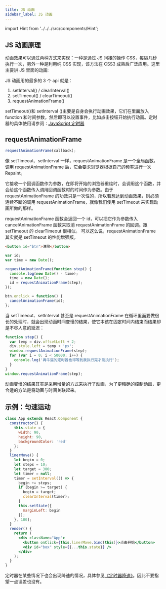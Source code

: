 ```yaml
---
title: JS 动画
sidebar_label: JS 动画
---
```


import Hint from '../../../src/components/Hint';

## JS 动画原理

动画效果可以通过两种方式来实现：一种是通过 JS 间接的操作 CSS，每隔几秒执行一次，另外一种是利用纯 CSS 实现，该方法在 CSS3 成熟后广泛应用。这里主要讲 JS 里面的动画:

JS 动画用的最多的 3 个 api 就是：

1. setInterval() / clearInterval()
2. setTimeout() / clearTimeout()
3. requestAnimationFrame()

setTimeout()和 setInterval ()主要是自身会执行动画效果，它们在里面放入 function 和时间参数，然后即可以设置事件，比如点击按钮开始执行动画。定时器的具体使用请参阅：[JavaScript 定时器](/docs/javascript/9.async-programming/timer)

## requestAnimationFrame

```js
requestAnimationFrame(callback);
```

像 setTimeout、setInterval 一样，requestAnimationFrame 是一个全局函数。调用 requestAnimationFrame 后，它会要求浏览器根据自己的频率进行一次 Repaint。

它接收一个回调函数作为参数，在即将开始的浏览器重绘时，会调用这个函数，并会给这个函数传入调用回调函数时的时间作为参数。由于 requestAnimationFrame 的功效只是一次性的，所以若想达到动画效果，则必须连续不断的调用 requestAnimationFrame，就像我们使用 setTimeout 来实现动画所做的那样。

requestAnimationFrame 函数会返回一个 id，可以把它作为参数传入 cancelAnimationFrame 函数来取消 requestAnimationFrame 的回调。跟 setTimeout 的 clearTimeout 很相似。 可以这么说，requestAnimationFrame 其实就是 setTimeout 的性能增强版。

```html
<button id="btn">清除</button>
```

```js
var id;
var time = new Date();

requestAnimationFrame(function step() {
  console.log(new Date() - time);
  time = new Date();
  id = requestAnimationFrame(step);
});

btn.onclick = function() {
  cancelAnimationFrame(id);
};
```

当 setTimeout、setInterval 甚至是 requestAnimationFrame 在循环里面要做很长的处理时，就会出现动画时间变慢的结果，使它本该在固定时间内结束而结果却是不尽人意的延迟：

```js
function step() {
  var temp = div.offsetLeft + 2;
  div.style.left = temp + 'px';
  window.requestAnimationFrame(step);
  for (var i = 0; i < 50000; i++) {
    console.log('再牛逼的定时器也得等到我执行完才能执行');
  }
}
window.requestAnimationFrame(step);
```

动画变慢的结果其实是采用增量的方式来执行了动画，为了更精确的控制动画，更合适的方法是将动画与时间关联起来。

## 示例：匀速运动

```jsx live
class App extends React.Component {
  constructor() {
    this.state = {
      width: 90,
      height: 90,
      backgroundColor: 'red'
    };
  }
  linerMove() {
    let begin = 0;
    let steps = 10;
    let target = 300;
    let timer = null;
    timer = setInterval(() => {
      begin += steps;
      if (begin >= target) {
        begin = target;
        clearInterval(timer);
      }
      this.setState({
        marginLeft: begin
      });
    }, 100);
  }
  render() {
    return (
      <div className="App">
        <button onClick={this.linerMove.bind(this)}>点击开始</button>
        <div id="box" style={{...this.state}} />
      </div>
    );
  }
}
```

<Hint type="warning">定时器在某些情况下也会出现降速的情况，具体参见[《定时器降速》](/docs/javascript/9.async-programming/timer#定时器降速)。因此不要指望一点误差也没有。</Hint>
